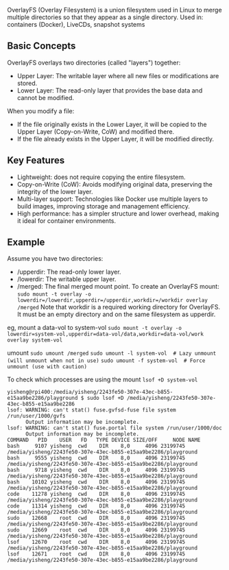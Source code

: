 OverlayFS (Overlay Filesystem) is a union filesystem used in Linux to merge multiple directories so that they appear as a single directory. 
Used in: containers (Docker), LiveCDs, snapshot systems

## Basic Concepts 
OverlayFS overlays two directories (called "layers") together:
- Upper Layer: The writable layer where all new files or modifications are stored.
- Lower Layer: The read-only layer that provides the base data and cannot be modified.

When you modify a file:
- If the file originally exists in the Lower Layer, it will be copied to the Upper Layer (Copy-on-Write, CoW) and modified there.
- If the file already exists in the Upper Layer, it will be modified directly.

## Key Features
- Lightweight: does not require copying the entire filesystem.
- Copy-on-Write (CoW): Avoids modifying original data, preserving the integrity of the lower layer.
- Multi-layer support: Technologies like Docker use multiple layers to build images, improving storage and management efficiency.
- High performance: has a simpler structure and lower overhead, making it ideal for container environments.


## Example
Assume you have two directories:
- /upperdir: The read-only lower layer.
- /lowerdir: The writable upper layer.
- /merged: The final merged mount point.
To create an OverlayFS mount:
`sudo mount -t overlay -o lowerdir=/lowerdir,upperdir=/upperdir,workdir=/workdir overlay /merged`
Note that workdir is a required working directory for OverlayFS. It must be an empty directory and on the same filesystem as upperdir.

eg, mount a data-vol to system-vol
`sudo mount -t overlay -o lowerdir=system-vol,upperdir=data-vol/data,workdir=data-vol/work overlay system-vol`

umount
`sudo umount /merged`
`sudo umount -l system-vol  # Lazy unmount (will unmount when not in use)`
`sudo umount -f system-vol  # Force unmount (use with caution)`

To check which processes are using the mount
`lsof +D system-vol`
```
yisheng@rpi400:/media/yisheng/2243fe50-307e-43ec-b855-e15aa9be2286/playground $ sudo lsof +D /media/yisheng/2243fe50-307e-43ec-b855-e15aa9be2286
lsof: WARNING: can't stat() fuse.gvfsd-fuse file system /run/user/1000/gvfs
      Output information may be incomplete.
lsof: WARNING: can't stat() fuse.portal file system /run/user/1000/doc
      Output information may be incomplete.
COMMAND   PID    USER   FD   TYPE DEVICE SIZE/OFF     NODE NAME
bash     9107 yisheng  cwd    DIR    8,0     4096 23199745 /media/yisheng/2243fe50-307e-43ec-b855-e15aa9be2286/playground
bash     9555 yisheng  cwd    DIR    8,0     4096 23199745 /media/yisheng/2243fe50-307e-43ec-b855-e15aa9be2286/playground
bash     9718 yisheng  cwd    DIR    8,0     4096 23199745 /media/yisheng/2243fe50-307e-43ec-b855-e15aa9be2286/playground
bash    10102 yisheng  cwd    DIR    8,0     4096 23199745 /media/yisheng/2243fe50-307e-43ec-b855-e15aa9be2286/playground
code    11278 yisheng  cwd    DIR    8,0     4096 23199745 /media/yisheng/2243fe50-307e-43ec-b855-e15aa9be2286/playground
code    11314 yisheng  cwd    DIR    8,0     4096 23199745 /media/yisheng/2243fe50-307e-43ec-b855-e15aa9be2286/playground
sudo    12668    root  cwd    DIR    8,0     4096 23199745 /media/yisheng/2243fe50-307e-43ec-b855-e15aa9be2286/playground
sudo    12669    root  cwd    DIR    8,0     4096 23199745 /media/yisheng/2243fe50-307e-43ec-b855-e15aa9be2286/playground
lsof    12670    root  cwd    DIR    8,0     4096 23199745 /media/yisheng/2243fe50-307e-43ec-b855-e15aa9be2286/playground
lsof    12671    root  cwd    DIR    8,0     4096 23199745 /media/yisheng/2243fe50-307e-43ec-b855-e15aa9be2286/playground
```
